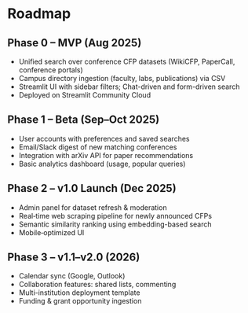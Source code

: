 # Roadmap

## Phase 0 – MVP (Aug 2025)
- Unified search over conference CFP datasets (WikiCFP, PaperCall, conference portals)
- Campus directory ingestion (faculty, labs, publications) via CSV
- Streamlit UI with sidebar filters; Chat-driven and form-driven search
- Deployed on Streamlit Community Cloud

## Phase 1 – Beta (Sep–Oct 2025)
- User accounts with preferences and saved searches
- Email/Slack digest of new matching conferences
- Integration with arXiv API for paper recommendations
- Basic analytics dashboard (usage, popular queries)

## Phase 2 – v1.0 Launch (Dec 2025)
- Admin panel for dataset refresh & moderation
- Real‑time web scraping pipeline for newly announced CFPs
- Semantic similarity ranking using embedding-based search
- Mobile‑optimized UI

## Phase 3 – v1.1–v2.0 (2026)
- Calendar sync (Google, Outlook)
- Collaboration features: shared lists, commenting
- Multi-institution deployment template
- Funding & grant opportunity ingestion
